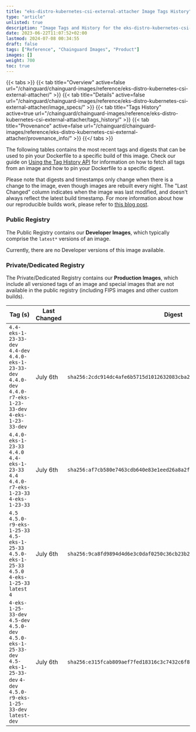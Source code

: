 ```yaml
---
title: "eks-distro-kubernetes-csi-external-attacher Image Tags History"
type: "article"
unlisted: true
description: "Image Tags and History for the eks-distro-kubernetes-csi-external-attacher Chainguard Image"
date: 2023-06-22T11:07:52+02:00
lastmod: 2024-07-08 00:34:55
draft: false
tags: ["Reference", "Chainguard Images", "Product"]
images: []
weight: 700
toc: true
---
```


{{< tabs >}}
{{< tab title="Overview" active=false url="/chainguard/chainguard-images/reference/eks-distro-kubernetes-csi-external-attacher/" >}}
{{< tab title="Details" active=false url="/chainguard/chainguard-images/reference/eks-distro-kubernetes-csi-external-attacher/image_specs/" >}}
{{< tab title="Tags History" active=true url="/chainguard/chainguard-images/reference/eks-distro-kubernetes-csi-external-attacher/tags_history/" >}}
{{< tab title="Provenance" active=false url="/chainguard/chainguard-images/reference/eks-distro-kubernetes-csi-external-attacher/provenance_info/" >}}
{{</ tabs >}}

The following tables contains the most recent tags and digests that can be used to pin your Dockerfile to a specific build of this image. Check our guide on [Using the Tag History API](/chainguard/chainguard-images/using-the-tag-history-api/) for information on how to fetch all tags from an image and how to pin your Dockerfile to a specific digest.

Please note that digests and timestamps only change when there is a change to the image, even though images are rebuilt every night. The "Last Changed" column indicates when the image was last modified, and doesn't always reflect the latest build timestamp. For more information about how our reproducible builds work, please refer to [this blog post](https://www.chainguard.dev/unchained/reproducing-chainguards-reproducible-image-builds).

### Public Registry
The Public Registry contains our **Developer Images**, which typically comprise the `latest*` versions of an image.

Currently, there are no Developer versions of this image available.

### Private/Dedicated Registry
The Private/Dedicated Registry contains our **Production Images**, which include all versioned tags of an image and special images that are not available in the public registry (including FIPS images and other custom builds).

| Tag (s)                                                                                                                                  | Last Changed | Digest                                                                    |
|------------------------------------------------------------------------------------------------------------------------------------------|--------------|---------------------------------------------------------------------------|
|  `4.4-eks-1-23-33-dev` `4.4-dev` `4.4.0-eks-1-23-33-dev` `4.4.0-dev` `4.4.0-r7-eks-1-23-33-dev` `4-eks-1-23-33-dev`                      | July 6th     | `sha256:2cdc914dc4afe6b5715d1012632083cba2942500a65b539670c0d2978b8f8918` |
|  `4.4.0-eks-1-23-33` `4.4.0` `4.4-eks-1-23-33` `4.4` `4.4.0-r7-eks-1-23-33` `4-eks-1-23-33`                                              | July 6th     | `sha256:af7cb580e7463cdb640e83e1eed26a8a2f621f9b30a25a082f0ef30337b6ba19` |
|  `4.5` `4.5.0-r9-eks-1-25-33` `4.5-eks-1-25-33` `4.5.0-eks-1-25-33` `4.5.0` `4-eks-1-25-33` `latest` `4`                                 | July 6th     | `sha256:9ca8fd9894d4d6e3c0daf0250c36cb23b20c8c859f50ea780ff6ced3dc9d0650` |
|  `4-eks-1-25-33-dev` `4.5-dev` `4.5.0-dev` `4.5.0-eks-1-25-33-dev` `4.5-eks-1-25-33-dev` `4-dev` `4.5.0-r9-eks-1-25-33-dev` `latest-dev` | July 6th     | `sha256:e315fcab809aef7fed18316c3c7432c6f88669f440609cf6f727fa5f93b305fe` |

